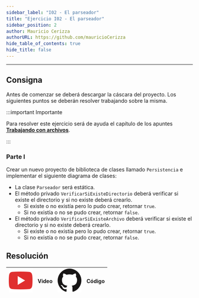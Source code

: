 ```yaml
---
sidebar_label: "I02 - El parseador"
title: "Ejercicio I02 - El parseador"
sidebar_position: 2
author: Mauricio Cerizza
authorURL: https://github.com/mauricioCerizza
hide_table_of_contents: true
hide_title: false
---
```

---

## Consigna
Antes de comenzar se deberá descargar la cáscara del proyecto. Los siguientes puntos se deberán resolver trabajando sobre la misma.

:::important Importante

Para resolver este ejercicio será de ayuda el capítulo de los apuntes **[Trabajando con archivos](../apuntes/archivos)**. 

:::

### Parte I
Crear un nuevo proyecto de biblioteca de clases llamado `Persistencia` e implementar el siguiente diagrama de clases:

* La clase `Parseador` será estática.
* El método privado `VerificarSiExisteDirectorio` deberá verificar si existe el directorio y si no existe deberá crearlo.
  * Si existe o no existía pero lo pudo crear, retornar `true`. 
  * Si no existía o no se pudo crear, retornar `false`.  
* El método privado `VerificarSiExisteArchivo` deberá verificar si existe el directorio y si no existe deberá crearlo.
  * Si existe o no existía pero lo pudo crear, retornar `true`. 
  * Si no existía o no se pudo crear, retornar `false`.  

## Resolución
| ![img](/base/youtube.svg) | Video | ![img](/base/github.svg) | Código |
| :-----------------------: | :---: | :----------------------: | :----: |